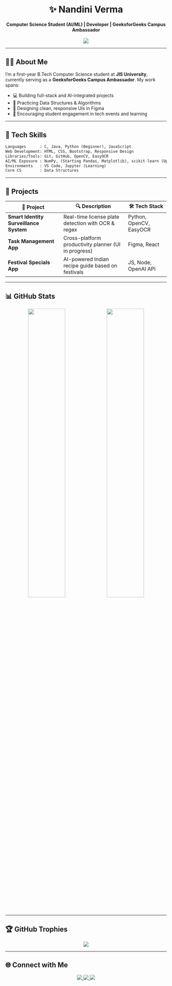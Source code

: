 <h1 align="center">✨ Nandini Verma</h1>
<h4 align="center">Computer Science Student (AI/ML) | Developer | GeeksforGeeks Campus Ambassador</h4>

<p align="center">
  <img src="https://readme-typing-svg.demolab.com?font=Fira+Code&pause=1000&color=F479E2&center=true&vCenter=true&width=435&lines=Code.+Design.+Automate.;Communicate.+Build.+Grow.;Welcome+to+my+Tech+Space!" />
</p>

---

## 🧑‍💻 About Me

I’m a first-year B.Tech Computer Science student at **JIS University**, currently serving as a **GeeksforGeeks Campus Ambassador**. My work spans:

- 💻 Building full-stack and AI-integrated projects  
- 🧠 Practicing Data Structures & Algorithms  
- 🎨 Designing clean, responsive UIs in Figma  
- 🤝 Encouraging student engagement in tech events and learning

---

## 💼 Tech Skills

```txt
Languages      : C, Java, Python (Beginner), JavaScript  
Web Development: HTML, CSS, Bootstrap, Responsive Design  
Libraries/Tools: Git, GitHub, OpenCV, EasyOCR  
AI/ML Exposure : NumPy, (Starting Pandas, Matplotlib), scikit-learn (Upcoming)  
Environments   : VS Code, Jupyter (Learning)  
Core CS        : Data Structures
```

---

## 🚀 Projects

| 🧩 Project | 🔍 Description | 🛠️ Tech Stack |
|-----------|----------------|---------------|
| **Smart Identity Surveillance System** | Real-time license plate detection with OCR & regex | Python, OpenCV, EasyOCR |
| **Task Management App** | Cross-platform productivity planner (UI in progress) | Figma, React |
| **Festival Specials App** | AI-powered Indian recipe guide based on festivals | JS, Node, OpenAI API |

---

## 📊 GitHub Stats

<p align="center">
  <img src="https://github-readme-stats.vercel.app/api?username=nandiniverma29&show_icons=true&theme=ayu-mirage&hide_border=true" width="48%" />
  <img src="https://github-readme-streak-stats.herokuapp.com/?user=nandiniverma29&theme=ayu-mirage&hide_border=true" width="48%" />
</p>

---

## 🏆 GitHub Trophies

<p align="center">
  <img src="https://github-profile-trophy.vercel.app/?username=nandiniverma29&theme=gruvbox&column=6&margin-w=10&no-frame=true" />
</p>

---

## 🌐 Connect with Me

<p align="center">
  <a href="https://www.linkedin.com/in/nandini-verma-814b66347/" target="_blank">
    <img src="https://img.shields.io/badge/LinkedIn-%230077B5?logo=linkedin&logoColor=white&style=for-the-badge" />
  </a>
  <a href="mailto:nandiniverma0129@gmail.com" target="_blank">
    <img src="https://img.shields.io/badge/Gmail-D14836?logo=gmail&logoColor=white&style=for-the-badge" />
  </a>
  <a href="https://your-portfolio-link.com" target="_blank">
    <img src="https://img.shields.io/badge/Portfolio-000000?logo=firefox&logoColor=white&style=for-the-badge" />
  </a>
</p>
